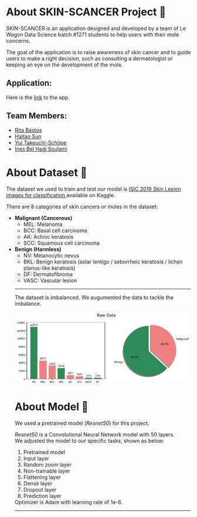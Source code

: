 <h1>About SKIN-SCANCER Project 🔎</h1>
<p>SKIN-SCANCER is an application designed and developed by a team of Le Wagon Data Science batch #1271 students to help users with their mole concerns. <br>

The goal of the application is to raise awareness of skin cancer and to guide users to make a right decision, such as consulting a dermatologist or keeping an eye on the development of the mole.</p>

<h2 style='text-align: left'>Application:</h2>
Here is the <a href='https://skin-scancer.streamlit.app/'>link</a> to the app.

<h2 style='text-align: left'>Team Members:</h2>
            <ul stype='font-size:5;'>
            <li><a href='https://github.com/RitaBastosRG'>Rita Bastos</a></li>
            <li><a href='https://github.com/HelloSunPKU2023'>Haitao Sun</a></li>
            <li><a href='https://github.com/yt50'>Yui Takeuchi-Schöpe</a></li>
            <li><a href='https://github.com/InesBelhadjSoulami'>Ines Bel Hadj Soulami</a></li>
            </ul>

<h1>About Dataset 📁</h1>
<p>The dataset we used to train and test our model is <a href='https://www.kaggle.com/datasets/salviohexia/isic-2019-skin-lesion-images-for-classification'>ISIC 2019 Skin Lesion images for classification </a> available on Kaggle.

There are 8 categories of skin cancers or moles in the dataset:
<ul>
<li><strong>Malignant (Cancerous)</strong>
  <ul>
  <li>MEL: Melanoma</li>
  <li>BCC: Basal cell carcinoma</li>
  <li>AK: Actinic keratosis</li>
  <li>SCC: Squamous cell carcinoma</li>
  </ul>
</li>
<li><strong>Benign (Harmless)</strong>
  <ul>
  <li>NV: Melanocytic nevus</li>
  <li>BKL: Benign keratosis (solar lentigo / seborrheic keratosis / lichen planus-like keratosis)</li>
  <li>DF: Dermatofibroma</li>
  <li>VASC: Vascular lesion</li>
  </ul>
</li>
<hr>

The dataset is imbalanced. We augumented the data to tackle the imbalance.

<img src="images/download.png" alt="raw data by category">

<h1>About Model 🦾</h1>
We used a pretrained model (<i>Resnet50</i>) for this project.

<i>Resnet50</i> is a Convolutional Neural Network model with 50 layers. <br>
                  We adjusted the model to our specific tasks, shown as below: <br>
                    <ol type="1">
                    <li>Pretrained model</li>
                    <li>Input layer</li>
                    <li>Random zoom layer</li>
                    <li>Non-trainable layer</li>
                    <li>Flattening layer</li>
                    <li>Dense layer</li>
                    <li>Dropout layer</li>
                    <li>Prediction layer</li>
                    </ol>
                   Optimizer is Adam with learning rate of 1e-6.
                    <hr>
</p>
